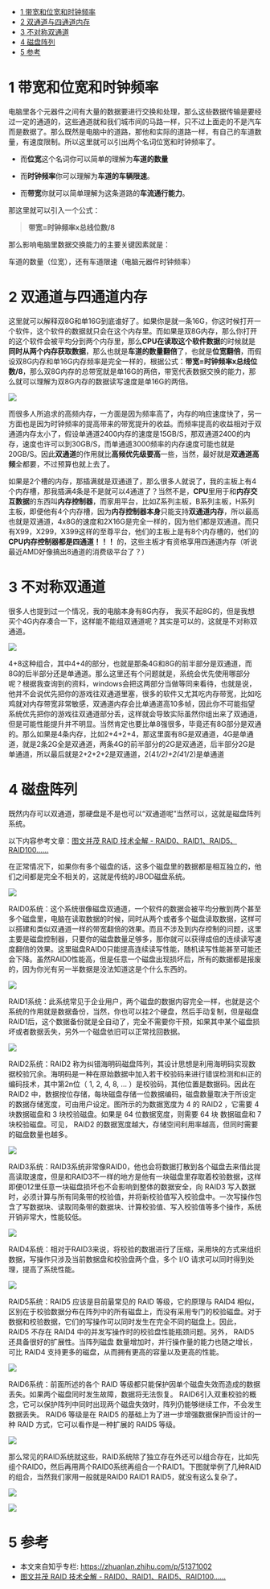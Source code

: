 
<!-- @import "[TOC]" {cmd="toc" depthFrom=1 depthTo=6 orderedList=false} -->

<!-- code_chunk_output -->

* [1 带宽和位宽和时钟频率](#1-带宽和位宽和时钟频率)
* [2 双通道与四通道内存](#2-双通道与四通道内存)
* [3 不对称双通道](#3-不对称双通道)
* [4 磁盘阵列](#4-磁盘阵列)
* [5 参考](#5-参考)

<!-- /code_chunk_output -->

# 1 带宽和位宽和时钟频率

电脑里各个元器件之间有大量的数据要进行交换和处理，那么这些数据传输是要经过一定的通道的，这些通道就和我们城市间的马路一样，只不过上面走的不是汽车而是数据了。那么既然是电脑中的道路，那他和实际的道路一样，有自己的车道数量，有速度限制。所以这里就可以引出两个名词位宽和时钟频率了。

- 而**位宽**这个名词你可以简单的理解为**车道的数量**

- 而**时钟频率**你可以理解为**车道的车辆限速**。

- 而**带宽**你就可以简单理解为这条道路的**车流通行能力**。

那这里就可以引入一个公式：

>**带宽=时钟频率x总线位数/8**

那么影响电脑里数据交换能力的主要关键因素就是：

车道的数量（位宽），还有车道限速（电脑元器件时钟频率）

# 2 双通道与四通道内存

这里就可以解释双8G和单16G到底谁好了。如果你是就一条16G，你这时候打开一个软件，这个软件的数据就只会在这个内存里。而如果是双8G内存，那么你打开的这个软件会被平均分到两个内存里，那么**CPU在读取这个软件数据**的时候就是**同时从两个内存获取数据**，那么也就是**车道的数量翻倍**了，也就是**位宽翻倍**，而假设双8G内存和单16G内存频率是完全一样的，根据公式：**带宽=时钟频率x总线位数/8**，那么双8G内存的总带宽就是单16G的两倍，带宽代表数据交换的能力，那么就可以理解为双8G内存的数据读写速度是单16G的两倍。

![](./images/2019-04-28-09-51-53.png)

而很多人所追求的高频内存，一方面是因为频率高了，内存的响应速度快了，另一方面也是因为时钟频率的提高带来的带宽提升的收益。而频率提高的收益相对于双通道内存太小了，假设单通道2400内存的速度是15GB/S，那双通道2400的内存，速度也许可以到30GB/S，而单通道3000频率的内存速度可能也就是20GB/S。因此**双通道**的作用就比**高频优先级要高**一些，当然，最好就是**双通道高频**全都要，不过预算也就上去了。

如果是2个槽的内存，那插满就是双通道了，那么很多人就说了，我的主板上有4个内存槽，那我插满4条是不是就可以4通道了？当然不是，**CPU**里用于和**内存交互数据**的东西叫**内存控制器**，而家用平台，比如Z系列主板，B系列主板，H系列主板，即便他有4个内存槽，因为**内存控制器本身**只能支持**双通道内存**，所以最高也就是双通道，4x8G的速度和2X16G是完全一样的，因为他们都是双通道。而只有X99，X299，X399这样的至尊平台，他们的主板上是有8个内存槽的，他们的 **CPU内存控制器都是四通道！！！** 的，这些主板才有资格享用四通道内存（听说最近AMD好像搞出8通道的消费级平台了？）

# 3 不对称双通道

很多人也提到过一个情况，我的电脑本身有8G内存， 我买不起8G的，但是我想买个4G内存凑合一下，这样能不能组双通道呢？其实是可以的，这就是不对称双通道。

![](./images/2019-04-28-11-16-46.png)

4+8这种组合，其中4+4的部分，也就是那条4G和8G的前半部分是双通道，而8G的后半部分还是单通道。那么这里还有个问题就是，系统会优先使用哪部分呢？根据我查询到的资料，windows会把这两部分当做等同来看待，也就是说，他并不会说优先把你的游戏往双通道里塞，很多的软件又尤其吃内存带宽，比如吃鸡就对内存带宽非常敏感，双通道内存会比单通道高10多帧，因此你不可能指望系统优先把你的游戏往双通道部分丢，这样就会导致实际虽然你组出来了双通道，但是可能性能提升并不明显。当然肯定也要比单8强很多，毕竟还有8G部分是双通的。那么如果是4条内存，比如2+4+2+4，那这里面有8G是双通道，4G是单通道，就是2条2G全是双通道，两条4G的前半部分的2G是双通道，后半部分2G是单通道，所以最后就是2+2+2+2是双通道，2(4*1/2)+2(4*1/2)是单通道

# 4 磁盘阵列

既然内存可以双通道，那硬盘是不是也可以“双通道呢”当然可以，这就是磁盘阵列系统。

以下内容参考文章：[图文并茂 RAID 技术全解 - RAID0、RAID1、RAID5、RAID100……](https://www.hack520.com/169.html)

在正常情况下，如果你有多个磁盘的话，这多个磁盘里的数据都是相互独立的，他们之间都是完全不相关的，这就是传统的JBOD磁盘系统。

![](./images/2019-04-28-11-18-36.png)

RAID0系统：这个系统很像磁盘双通道，一个软件的数据会被平均分散到两个甚至多个磁盘里，电脑在读取数据的时候，同时从两个或者多个磁盘读取数据，这样可以搭建和类似双通道一样的带宽翻倍的效果。而且不涉及到内存控制的问题，这里主要是磁盘控制器，只要你的磁盘数量足够多，那你就可以获得成倍的连续读写速度翻倍的效果。这里磁盘RAID0只能提高连续读写性能，随机读写性能甚至可能还会下降。虽然RAID0性能高，但是任意一个磁盘出现损坏后，所有的数据都是报废的，因为你光有另一半数据是没法知道这是个什么东西的。

![](./images/2019-04-28-11-19-19.png)

RAID1系统：此系统常见于企业用户，两个磁盘的数据内容完全一样，也就是这个系统的作用就是数据备份，当然，你也可以挂2个硬盘，然后手动复制，但是磁盘RAID1后，这个数据备份就是全自动了，完全不需要你干预，如果其中某个磁盘损坏或者数据丢失，另外一个磁盘依旧可以正常找回数据。

![](./images/2019-04-28-11-19-28.png)

RAID2系统：RAID2 称为纠错海明码磁盘阵列，其设计思想是利用海明码实现数据校验冗余。海明码是一种在原始数据中加入若干校验码来进行错误检测和纠正的编码技术，其中第2n位（ 1, 2, 4, 8, … ）是校验码，其他位置是数据码。因此在 RAID2 中，数据按位存储，每块磁盘存储一位数据编码，磁盘数量取决于所设定的数据存储宽度，可由用户设定。图所示的为数据宽度为 4 的 RAID2 ，它需要 4 块数据磁盘和 3 块校验磁盘。如果是 64 位数据宽度，则需要 64 块 数据磁盘和 7 块校验磁盘。可见， RAID2 的数据宽度越大，存储空间利用率越高，但同时需要的磁盘数量也越多。

![](./images/2019-04-28-11-19-47.png)

RAID3系统：RAID3系统非常像RAID0，他也会将数据打散到各个磁盘去来借此提高读取速度，但是和RAID3不一样的地方是他有一块磁盘里存取着校验数据，这样即便012里任意一块磁盘损坏也不会影响到整体的数据安全，向 RAID3 写入数据时，必须计算与所有同条带的校验值，并将新校验值写入校验盘中。一次写操作包含了写数据块、读取同条带的数据块、计算校验值、写入校验值等多个操作，系统开销非常大，性能较低。

![](./images/2019-04-28-11-20-02.png)

RAID4系统：相对于RAID3来说，将校验的数据进行了压缩，采用块的方式来组织数据，写操作只涉及当前数据盘和校验盘两个盘，多个 I/O 请求可以同时得到处理，提高了系统性能。

![](./images/2019-04-28-11-20-17.png)

RAID5系统：RAID5 应该是目前最常见的 RAID 等级，它的原理与 RAID4 相似，区别在于校验数据分布在阵列中的所有磁盘上，而没有采用专门的校验磁盘。对于数据和校验数据，它们的写操作可以同时发生在完全不同的磁盘上。因此， RAID5 不存在 RAID4 中的并发写操作时的校验盘性能瓶颈问题。另外， RAID5 还具备很好的扩展性。当阵列磁盘 数量增加时，并行操作量的能力也随之增长，可比 RAID4 支持更多的磁盘，从而拥有更高的容量以及更高的性能。

![](./images/2019-04-28-11-20-36.png)

RAID6系统：前面所述的各个 RAID 等级都只能保护因单个磁盘失效而造成的数据丢失。如果两个磁盘同时发生故障，数据将无法恢复。 RAID6引入双重校验的概念，它可以保护阵列中同时出现两个磁盘失效时，阵列仍能够继续工作，不会发生数据丢失。 RAID6 等级是在 RAID5 的基础上为了进一步增强数据保护而设计的一种 RAID 方式，它可以看作是一种扩展的 RAID5 等级。

![](./images/2019-04-28-11-20-55.png)

那么常见的RAID系统就这些，RAID系统除了独立存在外还可以组合存在，比如先组个RAID0，然后再用两个RAID0系统再组合一个RAID1。下图就举例了几种RAID的组合，当然我们家用一般就是RAID0 RAID1 RAID5，就没有这么复杂了。

![](./images/2019-04-28-11-21-09.png)

![](./images/2019-04-28-11-21-16.png)

# 5 参考

- 本文来自知乎专栏: https://zhuanlan.zhihu.com/p/51371002
- [图文并茂 RAID 技术全解 - RAID0、RAID1、RAID5、RAID100……](https://www.hack520.com/169.html)